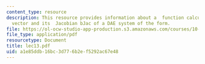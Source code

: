 ```yaml
---
content_type: resource
description: This resource provides information about a  function calculates the b
  vector and its  Jacobian bJac of a DAE system of the form.
file: https://ol-ocw-studio-app-production.s3.amazonaws.com/courses/10-34-numerical-methods-applied-to-chemical-engineering-fall-2005/a1e85ddb16bc3d776b2ef5292ac67e48_lec13.pdf
file_type: application/pdf
resourcetype: Document
title: lec13.pdf
uid: a1e85ddb-16bc-3d77-6b2e-f5292ac67e48
---
```

